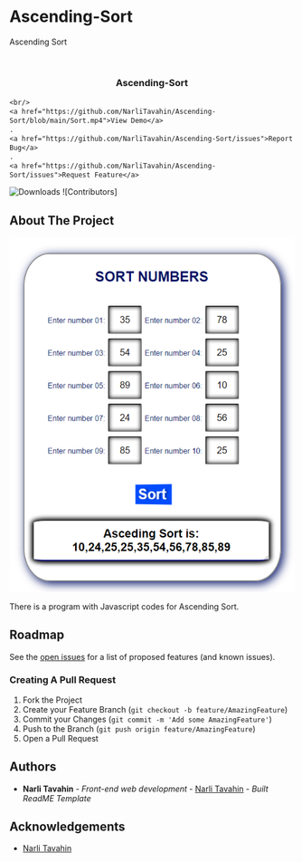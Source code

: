# Ascending-Sort
Ascending Sort

<br/>
<p align="center">
 

  <h3 align="center">Ascending-Sort</h3>

  <p align="center">
    
    <br/>
    <a href="https://github.com/NarliTavahin/Ascending-Sort/blob/main/Sort.mp4">View Demo</a>
    .
    <a href="https://github.com/NarliTavahin/Ascending-Sort/issues">Report Bug</a>
    .
    <a href="https://github.com/NarliTavahin/Ascending-Sort/issues">Request Feature</a>
  </p>
</p>

![Downloads](https://img.shields.io/github/downloads/NarliTavahin/Ascending-Sort/total) ![Contributors]



## About The Project

![Screen Shot](https://github.com/NarliTavahin/Ascending-Sort/blob/main/Sort.png)

There is a program with Javascript codes for Ascending Sort.




## Roadmap

See the [open issues](https://github.com/NarliTavahin/Ascending-Sort/issues) for a list of proposed features (and known issues).


### Creating A Pull Request

1. Fork the Project
2. Create your Feature Branch (`git checkout -b feature/AmazingFeature`)
3. Commit your Changes (`git commit -m 'Add some AmazingFeature'`)
4. Push to the Branch (`git push origin feature/AmazingFeature`)
5. Open a Pull Request


## Authors

* **Narli Tavahin** - *Front-end web development* - [Narli Tavahin](https://github.com/NarliTavahin/) - *Built ReadME Template*

## Acknowledgements

* [Narli Tavahin](https://github.com/NarliTavahin/) 
